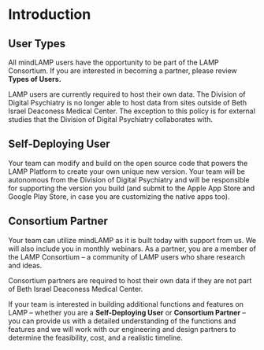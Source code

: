 # Introduction

## User Types

All mindLAMP users have the opportunity to be part of the LAMP Consortium. If you are interested in becoming a partner, please review **Types of Users.**

LAMP users are currently required to host their own data. The Division of Digital Psychiatry is no longer able to host data from sites outside of Beth Israel Deaconess Medical Center. The exception to this policy is for external studies that the Division of Digital Psychiatry collaborates with.


## **Self-Deploying User**

Your team can modify and build on the open source code that powers the LAMP Platform to create your own unique new version. Your team will be autonomous from the Division of Digital Psychiatry and will be responsible for supporting the version you build (and submit to the Apple App Store and Google Play Store, in case you are customizing the native apps too).

## **Consortium Partner**

Your team can utilize mindLAMP as it is built today with support from us. We will also include you in monthly webinars. As a partner, you are a member of the LAMP Consortium – a community of LAMP users who share research and ideas.


Consortium partners are required to host their own data if they are not part of Beth Israel Deaconess Medical Center.


If your team is interested in building additional functions and features on LAMP – whether you are a **Self-Deploying User** or **Consortium Partner** – you can provide us with a detailed understanding of the functions and features and we will work with our engineering and design partners to determine the feasibility, cost, and a realistic timeline.

